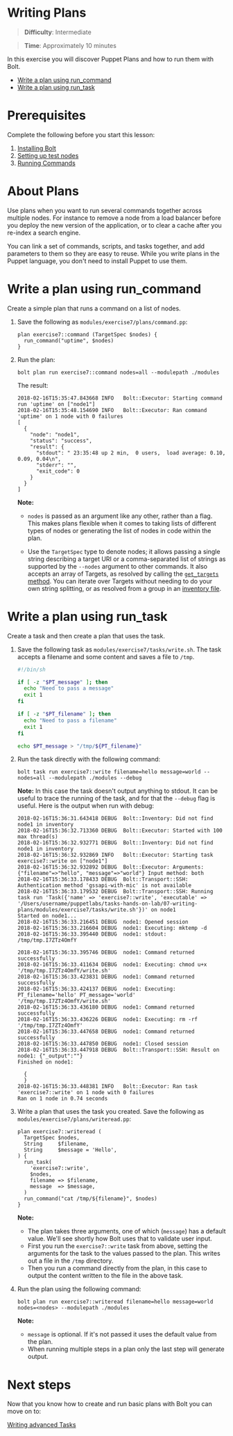 # Writing Plans

> **Difficulty**: Intermediate

> **Time**: Approximately 10 minutes

In this exercise you will discover Puppet Plans and how to run them with Bolt. 

- [Write a plan using run_command](#write-a-plan-using-run_command)
- [Write a plan using run_task](#write-a-plan-using-run_task)

# Prerequisites
Complete the following before you start this lesson:

1. [Installing Bolt](../01-installing-bolt)
1. [Setting up test nodes](../02-acquiring-nodes)
1. [Running Commands](../03-running-commands)

# About Plans 

Use plans when you want to run several commands together across multiple nodes. For instance to remove a node from a load balancer before you deploy the new version of the application, or to clear a cache after you re-index a search engine.

You can link a set of commands, scripts, and tasks together, and add parameters to them so they are easy to reuse. While you write plans in the Puppet language, you don't need to install Puppet to use them.


# Write a plan using run_command

Create a simple plan that runs a command on a list of nodes.

1. Save the following as `modules/exercise7/plans/command.pp`:

    ```puppet
    plan exercise7::command (TargetSpec $nodes) {
      run_command("uptime", $nodes)
    }
    ```

2. Run the plan:

    ```
    bolt plan run exercise7::command nodes=all --modulepath ./modules
    ```
    The result:
    ```    
    2018-02-16T15:35:47.843668 INFO   Bolt::Executor: Starting command run 'uptime' on ["node1"]
    2018-02-16T15:35:48.154690 INFO   Bolt::Executor: Ran command 'uptime' on 1 node with 0 failures
    [
      {
        "node": "node1",
        "status": "success",
        "result": {
          "stdout": " 23:35:48 up 2 min,  0 users,  load average: 0.10, 0.09, 0.04\n",
          "stderr": "",
          "exit_code": 0
        }
      }
    ]
    ```

    **Note:**

    * `nodes` is passed as an argument like any other, rather than a flag. This makes plans flexible when it comes to taking lists of different types of nodes or generating the list of nodes in code within the plan.

    * Use the `TargetSpec` type to denote nodes; it allows passing a single string describing a target URI or a comma-separated list of strings as supported by the `--nodes` argument to other commands. It also accepts an array of Targets, as resolved by calling the [`get_targets` method](https://puppet.com/docs/bolt/0.x/writing_plans.html#calling-basic-plan-functions). You can iterate over Targets without needing to do your own string splitting, or as resolved from a group in an [inventory file](https://puppet.com/docs/bolt/0.x/inventory_file.html).


# Write a plan using run_task
Create a task and then create a plan that uses the task.

1. Save the following task as `modules/exercise7/tasks/write.sh`. The task accepts a filename and some content and saves a file to `/tmp`.
    
    ```bash
    #!/bin/sh
    
    if [ -z "$PT_message" ]; then
      echo "Need to pass a message"
      exit 1
    fi
    
    if [ -z "$PT_filename" ]; then
      echo "Need to pass a filename"
      exit 1
    fi
    
    echo $PT_message > "/tmp/${PT_filename}"
    ```

2. Run the task directly with the following command:

    ```
    bolt task run exercise7::write filename=hello message=world --nodes=all --modulepath ./modules --debug
    ```
    
    **Note:** In this case the task doesn't output anything to stdout. It can be useful to trace the running of the task, and for that the `--debug` flag is useful. Here is the output when run with debug:
    
    ```
    2018-02-16T15:36:31.643418 DEBUG  Bolt::Inventory: Did not find node1 in inventory
    2018-02-16T15:36:32.713360 DEBUG  Bolt::Executor: Started with 100 max thread(s)
    2018-02-16T15:36:32.932771 DEBUG  Bolt::Inventory: Did not find node1 in inventory
    2018-02-16T15:36:32.932869 INFO   Bolt::Executor: Starting task exercise7::write on ["node1"]
    2018-02-16T15:36:32.932892 DEBUG  Bolt::Executor: Arguments: {"filename"=>"hello", "message"=>"world"} Input method: both
    2018-02-16T15:36:33.178433 DEBUG  Bolt::Transport::SSH: Authentication method 'gssapi-with-mic' is not available
    2018-02-16T15:36:33.179532 DEBUG  Bolt::Transport::SSH: Running task run 'Task({'name' => 'exercise7::write', 'executable' => '/Users/username/puppetlabs/tasks-hands-on-lab/07-writing-plans/modules/exercise7/tasks/write.sh'})' on node1
    Started on node1...
    2018-02-16T15:36:33.216451 DEBUG  node1: Opened session
    2018-02-16T15:36:33.216604 DEBUG  node1: Executing: mktemp -d
    2018-02-16T15:36:33.395440 DEBUG  node1: stdout: /tmp/tmp.I7ZTz4OmfY
    
    2018-02-16T15:36:33.395746 DEBUG  node1: Command returned successfully
    2018-02-16T15:36:33.411634 DEBUG  node1: Executing: chmod u+x '/tmp/tmp.I7ZTz4OmfY/write.sh'
    2018-02-16T15:36:33.423831 DEBUG  node1: Command returned successfully
    2018-02-16T15:36:33.424137 DEBUG  node1: Executing: PT_filename='hello' PT_message='world' '/tmp/tmp.I7ZTz4OmfY/write.sh'
    2018-02-16T15:36:33.436180 DEBUG  node1: Command returned successfully
    2018-02-16T15:36:33.436226 DEBUG  node1: Executing: rm -rf '/tmp/tmp.I7ZTz4OmfY'
    2018-02-16T15:36:33.447658 DEBUG  node1: Command returned successfully
    2018-02-16T15:36:33.447850 DEBUG  node1: Closed session
    2018-02-16T15:36:33.447918 DEBUG  Bolt::Transport::SSH: Result on node1: {"_output":""}
    Finished on node1:
    
      {
      }
    2018-02-16T15:36:33.448381 INFO   Bolt::Executor: Ran task 'exercise7::write' on 1 node with 0 failures
    Ran on 1 node in 0.74 seconds
    ```
3. Write a plan that uses the task you created. Save the following as `modules/exercise7/plans/writeread.pp`:

    ```puppet
    plan exercise7::writeread (
      TargetSpec $nodes,
      String     $filename,
      String     $message = 'Hello',
    ) {
      run_task(
        'exercise7::write',
        $nodes,
        filename => $filename,
        message  => $message,
      )
      run_command("cat /tmp/${filename}", $nodes)
    }
    ```

    **Note:**
    
    * The plan takes three arguments, one of which (`message`) has a default value. We'll see shortly how Bolt uses that to validate user input.
    * First you run the `exercise7::write` task from above, setting the arguments for the task to the values passed to the plan. This writes out a file in the `/tmp` directory.
    * Then you run a command directly from the plan, in this case to output the content written to the file in the above task.

4. Run the plan using the following command:
    
    ```
    bolt plan run exercise7::writeread filename=hello message=world nodes=<nodes> --modulepath ./modules
    ```

    **Note:**
    
    * `message` is optional. If it's not passed it uses the default value from the plan.
    * When running multiple steps in a plan only the last step will generate output.


# Next steps

Now that you know how to create and run basic plans with Bolt you can move on to:

[Writing advanced Tasks](../8-writing-advanced-tasks)
